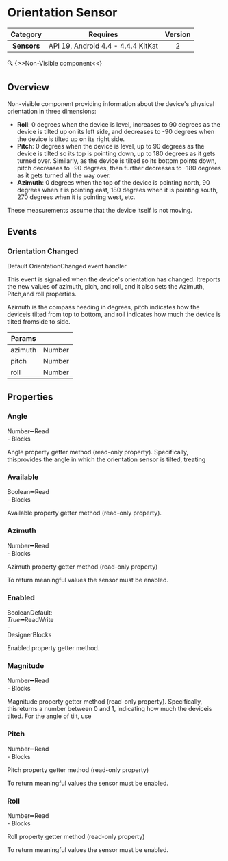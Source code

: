 # Orientation Sensor

| Category | Requires | Version |
|:--------:|:-------:|:--------:|
|**Sensors**|<span class="chip chip-any">API 19, Android 4.4 - 4.4.4 KitKat</span>|<span class="chip chip-number">2</span>|

:mag: {>>Non-Visible component<<}

## Overview

Non-visible component providing information about the device's physical orientation in three dimensions: 

 *    __Roll__: 0 degrees when the device is level, increases to 90 degrees as the device is tilted up on its left side, and decreases to -90 degrees when the device is tilted up on its right side. 
 *    __Pitch__: 0 degrees when the device is level, up to 90 degrees as the device is tilted so its top is pointing down, up to 180 degrees as it gets turned over. Similarly, as the device is tilted so its bottom points down, pitch decreases to -90 degrees, then further decreases to -180 degrees as it gets turned all the way over.
 *    __Azimuth__: 0 degrees when the top of the device is pointing north, 90 degrees when it is pointing east, 180 degrees when it is pointing south, 270 degrees when it is pointing west, etc.

 These measurements assume that the device itself is not moving.

## Events

### Orientation Changed

Default OrientationChanged event handler

This event is signalled when the device's orientation has changed. Itreports the new values of azimuth, pich, and roll, and it also sets the Azimuth, Pitch,and roll properties.

Azimuth is the compass heading in degrees, pitch indicates how the deviceis tilted from top to bottom, and roll indicates how much the device is tilted fromside to side.

<div class="block" ai2-block="event" not-rendered="true" value="%7B%22componentName%22:%20%22Orientation%20Sensor%22,%20%22name%22:%20%22Orientation%20Changed%22,%20%22param%22:%20%5B%22azimuth%22,%20%22pitch%22,%20%22roll%22%5D%7D"></div>

| Params | []() |
|--------|------|
|azimuth|<span class="chip chip-number">Number</span>|
|pitch|<span class="chip chip-number">Number</span>|
|roll|<span class="chip chip-number">Number</span>|

## Properties

### Angle

<span style="user-select: none; white-space:pre-wrap;"><span class="chip chip-number">Number</span>:heavy_minus_sign:<span class="chip chip-rw">Read</span> - <span class="chip chip-bd">Blocks</span></span>

Angle property getter method (read-only property). Specifically, thisprovides the angle in which the orientation sensor is tilted, treating

<div class="block" ai2-block="property" not-rendered="true" value="%7B%22componentName%22:%20%22Orientation%20Sensor%22,%20%22name%22:%20%22Angle%22,%20%22getter%22:%20true%7D"></div>

### Available

<span style="user-select: none; white-space:pre-wrap;"><span class="chip chip-boolean">Boolean</span>:heavy_minus_sign:<span class="chip chip-rw">Read</span> - <span class="chip chip-bd">Blocks</span></span>

Available property getter method (read-only property).

<div class="block" ai2-block="property" not-rendered="true" value="%7B%22componentName%22:%20%22Orientation%20Sensor%22,%20%22name%22:%20%22Available%22,%20%22getter%22:%20true%7D"></div>

### Azimuth

<span style="user-select: none; white-space:pre-wrap;"><span class="chip chip-number">Number</span>:heavy_minus_sign:<span class="chip chip-rw">Read</span> - <span class="chip chip-bd">Blocks</span></span>

Azimuth property getter method (read-only property)  

To return meaningful values the sensor must be enabled.

<div class="block" ai2-block="property" not-rendered="true" value="%7B%22componentName%22:%20%22Orientation%20Sensor%22,%20%22name%22:%20%22Azimuth%22,%20%22getter%22:%20true%7D"></div>

### Enabled

<span style="user-select: none; white-space:pre-wrap;"><span class="chip chip-boolean">Boolean</span><span class="chip chip-boolean">Default: <i>True</i></span>:heavy_minus_sign:<span class="chip chip-rw">Read</span><span class="chip chip-rw">Write</span> - <span class="chip chip-bd">Designer</span><span class="chip chip-bd">Blocks</span></span>

Enabled property getter method.

<div class="block" ai2-block="property" not-rendered="true" value="%7B%22componentName%22:%20%22Orientation%20Sensor%22,%20%22name%22:%20%22Enabled%22,%20%22getter%22:%20true%7D"></div>
<div class="block" ai2-block="property" not-rendered="true" value="%7B%22componentName%22:%20%22Orientation%20Sensor%22,%20%22name%22:%20%22Enabled%22,%20%22getter%22:%20false%7D"></div>

### Magnitude

<span style="user-select: none; white-space:pre-wrap;"><span class="chip chip-number">Number</span>:heavy_minus_sign:<span class="chip chip-rw">Read</span> - <span class="chip chip-bd">Blocks</span></span>

Magnitude property getter method (read-only property). Specifically, thisreturns a number between 0 and 1, indicating how much the deviceis tilted. For the angle of tilt, use

<div class="block" ai2-block="property" not-rendered="true" value="%7B%22componentName%22:%20%22Orientation%20Sensor%22,%20%22name%22:%20%22Magnitude%22,%20%22getter%22:%20true%7D"></div>

### Pitch

<span style="user-select: none; white-space:pre-wrap;"><span class="chip chip-number">Number</span>:heavy_minus_sign:<span class="chip chip-rw">Read</span> - <span class="chip chip-bd">Blocks</span></span>

Pitch property getter method (read-only property)  

To return meaningful values the sensor must be enabled.

<div class="block" ai2-block="property" not-rendered="true" value="%7B%22componentName%22:%20%22Orientation%20Sensor%22,%20%22name%22:%20%22Pitch%22,%20%22getter%22:%20true%7D"></div>

### Roll

<span style="user-select: none; white-space:pre-wrap;"><span class="chip chip-number">Number</span>:heavy_minus_sign:<span class="chip chip-rw">Read</span> - <span class="chip chip-bd">Blocks</span></span>

Roll property getter method (read-only property)  

To return meaningful values the sensor must be enabled.

<div class="block" ai2-block="property" not-rendered="true" value="%7B%22componentName%22:%20%22Orientation%20Sensor%22,%20%22name%22:%20%22Roll%22,%20%22getter%22:%20true%7D"></div>
